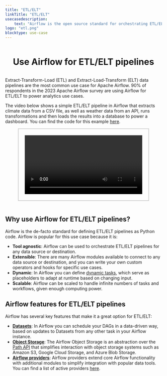 ```yaml
---
title: "ETL/ELT"
linkTitle: "ETL/ELT"
usecasedescription:
    text: "Airflow is the open source standard for orchestrating ETL/ELT data pipelines."
logo: "etl.png"
blocktype: use-case
---
```


<div style="display: flex; justify-content: center; align-items: center;">

# Use Airflow for ETL/ELT pipelines

</div>

Extract-Transform-Load (ETL) and Extract-Load-Transform (ELT) data pipelines are the most common use case for Apache Airflow. 90% of respondents in the 2023 Apache Airflow survey are using Airflow for ETL/ELT to power analytics use cases.  

The video below shows a simple ETL/ELT pipeline in Airflow that extracts climate data from a CSV file, as well as weather data from an API, runs transformations and then loads the results into a database to power a dashboard. You can find the code for this example [here](https://github.com/astronomer/airflow-quickstart).


<div style="display: flex; justify-content: center; align-items: center; border: 2px solid #ccc; width: 75%; margin: auto; padding: 20px;">
    <video controls style="width: 100%; display: block;">
        <source src="/usecase-videos/etl_use_case_example.mp4" type="video/mp4">
        Your browser does not support the video tag.
    </video>
</div>

</br>

## Why use Airflow for ETL/ELT pipelines?

Airflow is the de-facto standard for defining ETL/ELT pipelines as Python code. Airflow is popular for this use case because it is:

- **Tool agnostic**: Airflow can be used to orchestrate ETL/ELT pipelines for any data source or destination.
- **Extensible**: There are many Airflow modules available to connect to any data source or destination, and you can write your own custom operators and hooks for specific use cases.
- **Dynamic**: In Airflow you can define [dynamic tasks](https://airflow.apache.org/docs/apache-airflow/stable/authoring-and-scheduling/dynamic-task-mapping.html), which serve as placeholders to adapt at runtime based on changing input.
- **Scalable**: Airflow can be scaled to handle infinite numbers of tasks and workflows, given enough computing power.  


## Airflow features for ETL/ELT pipelines

Airflow has several key features that make it a great option for ETL/ELT:

- **[Datasets](https://airflow.apache.org/docs/apache-airflow/stable/authoring-and-scheduling/datasets.html)**: In Airflow you can schedule your DAGs in a data-driven way, based on updates to Datasets from any other task in your Airflow instance.
- **[Object Storage](https://airflow.apache.org/docs/apache-airflow/stable/core-concepts/objectstorage.html)**: The Airflow Object Storage is an abstraction over the [Path API](https://docs.python.org/3/library/pathlib.html) that simplifies interaction with object storage systems such as Amazon S3, Google Cloud Storage, and Azure Blob Storage.
- **[Airflow providers](https://airflow.apache.org/docs/apache-airflow-providers/index.html)**: Airflow providers extend core Airflow functionality with additional modules to simplify integration with popular data tools. You can find a list of active providers [here](https://airflow.apache.org/docs/#active-providers).